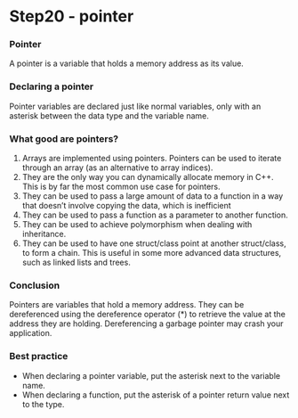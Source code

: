# Step20 - pointer

### Pointer
A pointer is a variable that holds a memory address as its value.

### Declaring a pointer
Pointer variables are declared just like normal variables, only with an asterisk between the data type and the variable name.

### What good are pointers?
1) Arrays are implemented using pointers. Pointers can be used to iterate through an array (as an alternative to array indices).
2) They are the only way you can dynamically allocate memory in C++. This is by far the most common use case for pointers.
3) They can be used to pass a large amount of data to a function in a way that doesn’t involve copying the data, which is inefficient
4) They can be used to pass a function as a parameter to another function.
5) They can be used to achieve polymorphism when dealing with inheritance.
6) They can be used to have one struct/class point at another struct/class, to form a chain. This is useful in some more advanced data structures, such as linked lists and trees.

### Conclusion
Pointers are variables that hold a memory address. They can be dereferenced using the dereference operator (*) to retrieve the value at the address they are holding. Dereferencing a garbage pointer may crash your application.

### Best practice
- When declaring a pointer variable, put the asterisk next to the variable name.
- When declaring a function, put the asterisk of a pointer return value next to the type.



